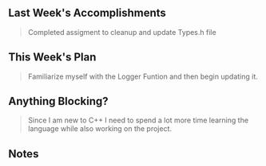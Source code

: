 ## Last Week's Accomplishments

> Completed assigment to cleanup and update Types.h file

## This Week's Plan

> Familiarize myself with the Logger Funtion and then begin updating it.
> 

## Anything Blocking?

> Since I am new to C++ I need to spend a lot more time learning the language while also working on the project.

## Notes

> 

